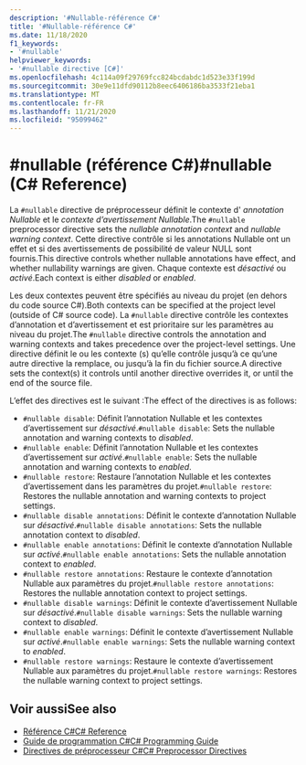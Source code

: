 ```yaml
---
description: '#Nullable-référence C#'
title: '#Nullable-référence C#'
ms.date: 11/18/2020
f1_keywords:
- '#nullable'
helpviewer_keywords:
- '#nullable directive [C#]'
ms.openlocfilehash: 4c114a09f29769fcc824bcdabdc1d523e33f199d
ms.sourcegitcommit: 30e9e11dfd90112b8eec6406186ba3533f21eba1
ms.translationtype: MT
ms.contentlocale: fr-FR
ms.lasthandoff: 11/21/2020
ms.locfileid: "95099462"
---
```

# <a name="nullable-c-reference"></a><span data-ttu-id="04201-103">#nullable (référence C#)</span><span class="sxs-lookup"><span data-stu-id="04201-103">#nullable (C# Reference)</span></span>

<span data-ttu-id="04201-104">La `#nullable` directive de préprocesseur définit le contexte d' *annotation Nullable* et le *contexte d’avertissement Nullable*.</span><span class="sxs-lookup"><span data-stu-id="04201-104">The `#nullable` preprocessor directive sets the *nullable annotation context* and *nullable warning context*.</span></span> <span data-ttu-id="04201-105">Cette directive contrôle si les annotations Nullable ont un effet et si des avertissements de possibilité de valeur NULL sont fournis.</span><span class="sxs-lookup"><span data-stu-id="04201-105">This directive controls whether nullable annotations have effect, and whether nullability warnings are given.</span></span> <span data-ttu-id="04201-106">Chaque contexte est *désactivé* ou *activé*.</span><span class="sxs-lookup"><span data-stu-id="04201-106">Each context is either *disabled* or *enabled*.</span></span>

<span data-ttu-id="04201-107">Les deux contextes peuvent être spécifiés au niveau du projet (en dehors du code source C#).</span><span class="sxs-lookup"><span data-stu-id="04201-107">Both contexts can be specified at the project level (outside of C# source code).</span></span> <span data-ttu-id="04201-108">La `#nullable` directive contrôle les contextes d’annotation et d’avertissement et est prioritaire sur les paramètres au niveau du projet.</span><span class="sxs-lookup"><span data-stu-id="04201-108">The `#nullable` directive controls the annotation and warning contexts and takes precedence over the project-level settings.</span></span> <span data-ttu-id="04201-109">Une directive définit le ou les contexte (s) qu’elle contrôle jusqu’à ce qu’une autre directive la remplace, ou jusqu’à la fin du fichier source.</span><span class="sxs-lookup"><span data-stu-id="04201-109">A directive sets the context(s) it controls until another directive overrides it, or until the end of the source file.</span></span>

<span data-ttu-id="04201-110">L’effet des directives est le suivant :</span><span class="sxs-lookup"><span data-stu-id="04201-110">The effect of the directives is as follows:</span></span>

- <span data-ttu-id="04201-111">`#nullable disable`: Définit l’annotation Nullable et les contextes d’avertissement sur *désactivé*.</span><span class="sxs-lookup"><span data-stu-id="04201-111">`#nullable disable`: Sets the nullable annotation and warning contexts to *disabled*.</span></span>
- <span data-ttu-id="04201-112">`#nullable enable`: Définit l’annotation Nullable et les contextes d’avertissement sur *activé*.</span><span class="sxs-lookup"><span data-stu-id="04201-112">`#nullable enable`: Sets the nullable annotation and warning contexts to *enabled*.</span></span>
- <span data-ttu-id="04201-113">`#nullable restore`: Restaure l’annotation Nullable et les contextes d’avertissement dans les paramètres du projet.</span><span class="sxs-lookup"><span data-stu-id="04201-113">`#nullable restore`: Restores the nullable annotation and warning contexts to project settings.</span></span>
- <span data-ttu-id="04201-114">`#nullable disable annotations`: Définit le contexte d’annotation Nullable sur *désactivé*.</span><span class="sxs-lookup"><span data-stu-id="04201-114">`#nullable disable annotations`: Sets the nullable annotation context to *disabled*.</span></span>
- <span data-ttu-id="04201-115">`#nullable enable annotations`: Définit le contexte d’annotation Nullable sur *activé*.</span><span class="sxs-lookup"><span data-stu-id="04201-115">`#nullable enable annotations`: Sets the nullable annotation context to *enabled*.</span></span>
- <span data-ttu-id="04201-116">`#nullable restore annotations`: Restaure le contexte d’annotation Nullable aux paramètres du projet.</span><span class="sxs-lookup"><span data-stu-id="04201-116">`#nullable restore annotations`: Restores the nullable annotation context to project settings.</span></span>
- <span data-ttu-id="04201-117">`#nullable disable warnings`: Définit le contexte d’avertissement Nullable sur *désactivé*.</span><span class="sxs-lookup"><span data-stu-id="04201-117">`#nullable disable warnings`: Sets the nullable warning context to *disabled*.</span></span>
- <span data-ttu-id="04201-118">`#nullable enable warnings`: Définit le contexte d’avertissement Nullable sur *activé*.</span><span class="sxs-lookup"><span data-stu-id="04201-118">`#nullable enable warnings`: Sets the nullable warning context to *enabled*.</span></span>
- <span data-ttu-id="04201-119">`#nullable restore warnings`: Restaure le contexte d’avertissement Nullable aux paramètres du projet.</span><span class="sxs-lookup"><span data-stu-id="04201-119">`#nullable restore warnings`: Restores the nullable warning context to project settings.</span></span>

## <a name="see-also"></a><span data-ttu-id="04201-120">Voir aussi</span><span class="sxs-lookup"><span data-stu-id="04201-120">See also</span></span>

- [<span data-ttu-id="04201-121">Référence C#</span><span class="sxs-lookup"><span data-stu-id="04201-121">C# Reference</span></span>](../index.md)
- [<span data-ttu-id="04201-122">Guide de programmation C#</span><span class="sxs-lookup"><span data-stu-id="04201-122">C# Programming Guide</span></span>](../../programming-guide/index.md)
- [<span data-ttu-id="04201-123">Directives de préprocesseur C#</span><span class="sxs-lookup"><span data-stu-id="04201-123">C# Preprocessor Directives</span></span>](./index.md)
